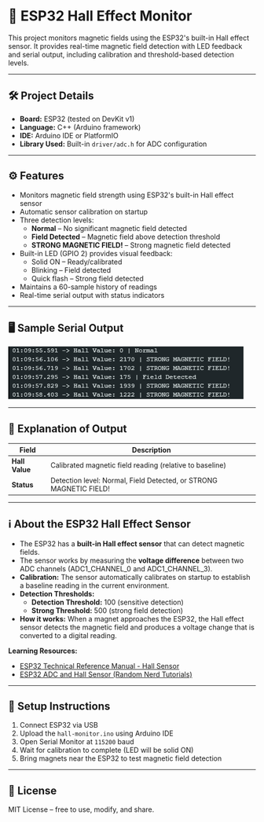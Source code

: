 # 🧲 ESP32 Hall Effect Monitor

This project monitors magnetic fields using the ESP32's built-in Hall effect sensor. It provides real-time magnetic field detection with LED feedback and serial output, including calibration and threshold-based detection levels.

---

## 🛠️ Project Details

- **Board:** ESP32 (tested on DevKit v1)
- **Language:** C++ (Arduino framework)
- **IDE:** Arduino IDE or PlatformIO
- **Library Used:** Built-in `driver/adc.h` for ADC configuration

---

## ⚙️ Features

- Monitors magnetic field strength using ESP32's built-in Hall effect sensor
- Automatic sensor calibration on startup
- Three detection levels:
  - **Normal** – No significant magnetic field detected
  - **Field Detected** – Magnetic field above detection threshold
  - **STRONG MAGNETIC FIELD!** – Strong magnetic field detected
- Built-in LED (GPIO 2) provides visual feedback:
  - Solid ON – Ready/calibrated
  - Blinking – Field detected
  - Quick flash – Strong field detected
- Maintains a 60-sample history of readings
- Real-time serial output with status indicators

---

## 🖥️ Sample Serial Output
![Serial Monitor](<./images/Results.png>)

---

## 📘 Explanation of Output

| Field           | Description                                    |
|-----------------|------------------------------------------------|
| **Hall Value**  | Calibrated magnetic field reading (relative to baseline) |
| **Status**      | Detection level: Normal, Field Detected, or STRONG MAGNETIC FIELD! |

---

## ℹ️ About the ESP32 Hall Effect Sensor

- The ESP32 has a **built-in Hall effect sensor** that can detect magnetic fields.
- The sensor works by measuring the **voltage difference** between two ADC channels (ADC1_CHANNEL_0 and ADC1_CHANNEL_3).
- **Calibration:** The sensor automatically calibrates on startup to establish a baseline reading in the current environment.
- **Detection Thresholds:**
  - **Detection Threshold:** 100 (sensitive detection)
  - **Strong Threshold:** 500 (strong field detection)
- **How it works:** When a magnet approaches the ESP32, the Hall effect sensor detects the magnetic field and produces a voltage change that is converted to a digital reading.

**Learning Resources:**
- [ESP32 Technical Reference Manual - Hall Sensor](https://www.espressif.com/sites/default/files/documentation/esp32_technical_reference_manual_en.pdf)
- [ESP32 ADC and Hall Sensor (Random Nerd Tutorials)](https://randomnerdtutorials.com/esp32-adc-analog-read-arduino-ide/)

---

## 🔧 Setup Instructions

1. Connect ESP32 via USB
2. Upload the `hall-monitor.ino` using Arduino IDE
3. Open Serial Monitor at `115200` baud
4. Wait for calibration to complete (LED will be solid ON)
5. Bring magnets near the ESP32 to test magnetic field detection

---

## 📝 License

MIT License – free to use, modify, and share.